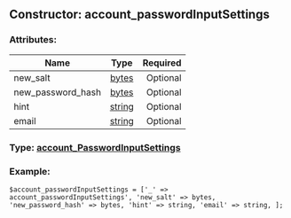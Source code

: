 ## Constructor: account\_passwordInputSettings  

### Attributes:

| Name     |    Type       | Required |
|----------|:-------------:|---------:|
|new\_salt|[bytes](../types/bytes.md) | Optional|
|new\_password\_hash|[bytes](../types/bytes.md) | Optional|
|hint|[string](../types/string.md) | Optional|
|email|[string](../types/string.md) | Optional|


### Type: [account\_PasswordInputSettings](../types/account\_PasswordInputSettings.md)

### Example:


```
$account_passwordInputSettings = ['_' => account_passwordInputSettings', 'new_salt' => bytes, 'new_password_hash' => bytes, 'hint' => string, 'email' => string, ];
```